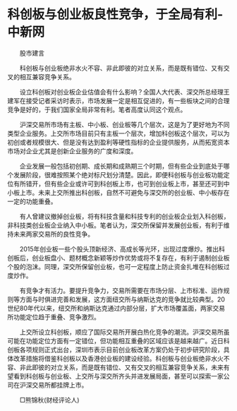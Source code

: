 # 科创板与创业板良性竞争，于全局有利-中新网

　　股市建言

　　科创板与创业板绝非水火不容、非此即彼的对立关系，而是既有错位、又有交叉的相互兼容竞争关系。

　　设立科创板对创业板企业估值会有什么影响？全国人大代表、深交所总经理王建军在接受记者采访时表示，市场发展一定是相互促进的，有一些板块之间的合理竞争是好的，于我们国家全局非常有利。笔者高度认同这个观点。

　　沪深交易所市场有主板、中小板、创业板等几个层次，这是为了更好地为不同类型企业服务。上交所市场目前只有主板一个层次，增加科创板这个层次，可以为初创或者规模很大、但是没有达到盈利等硬性指标的企业提供服务，从而拓宽资本市场对企业尤其是创新企业服务的广度和深度。

　　企业发展一般包括初创期、成长期和成熟期三个时期，但有些企业到底处于哪个发展阶段，很难按照某个绝对标尺划分清楚。因此，即便科创板与创业板功能定位有所错开，但有些企业或许可到科创板上市，也可到创业板上市，甚至还可到中小板上市。未来上交所推出科创板，自然不可避免与深交所的创业板、中小板存在一定的功能重叠。

　　有人曾建议撤掉创业板，将有科技含量和科技专利的创业板企业划入科创板，非科技类创业板企业纳入中小板。笔者认为，深交所保留并发展创业板，有利于维持未来两家交易所的良性竞争。

　　2015年创业板一些个股头顶新经济、高成长等光环，出现过度爆炒。推出科创板后，创业板盘小、题材概念新颖等炒作优势或将不复存在，有利于遏制创业板个股的泡沫。同理，深交所保留创业板，也可一定程度上防止资金扎堆在科创板过度炒作。

　　有竞争才有活力。要提升竞争力，交易所需要在市场分层、上市标准、运作规则等方面与时俱进完善和发展，这方面纽交所与纳斯达克的竞争就比较典型。20世纪80年代以来，纽交所和纳斯达克通过内部分层，扩大市场覆盖面，两家交易所功能定位趋于重叠、竞争激烈。

　　上交所设立科创板，顺应了国际交易所开展白热化竞争的潮流。沪深交易所虽可能在功能定位方面有一定错位，但功能相互重叠的区域应该是越来越广。近日科创板各项规则正式出台，深圳市表示目前创业板改革方案仍处于初步研究阶段，具体改革措施将借鉴科创板以及香港创业板的建设经验。科创板与创业板绝非水火不容、非此即彼的对立关系，而是既有错位、又有交叉的相互兼容竞争关系，未来有望看到科创板与创业板、上交所与深交所齐头并进发展局面，甚至可以探索一家公司在沪深交易所都挂牌上市。

　　□熊锦秋(财经评论人)
